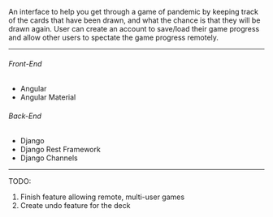 An interface to help you get through a game of pandemic by keeping track of the cards that have been drawn, and what the chance is that they will be drawn again. User can create an account to save/load their game progress and allow other users to spectate the game progress remotely.

- - -

###### Front-End ######
* Angular
* Angular Material

###### Back-End ######
* Django
* Django Rest Framework
* Django Channels

- - -

TODO:
1. Finish feature allowing remote, multi-user games
2. Create undo feature for the deck

